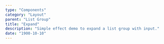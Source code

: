 ```yaml
---
type: "Components"
category: "Layout"
parent: "List Group"
title: "Expand"
description: "Simple effect demo to expand a list group with input."
date: "1900-10-10"
---
```

